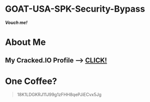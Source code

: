 # GOAT-USA-SPK-Security-Bypass

***Vouch me!***

# About Me

<h2>My Cracked.IO Profile --> <a href="https://cracked.io/Sweety666">CLICK!</a></h2>

# One Coffee?

> 18K1LDGKRJ11J99g1zFHH8qePJiECvx5Jg
